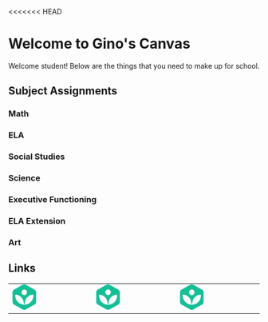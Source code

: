<<<<<<< HEAD
# Welcome to Gino's Canvas #

Welcome student! Below are the things that you need to make up for school. 

## Subject Assignments

### Math



### ELA



### Social Studies



### Science



### Executive Functioning



### ELA Extension



### Art



## Links 

<table style="border: none;">
<tr>
    <td alignment="center">
        <a href="https://www.khanacademy.org/math/get-ready-for-7th-grade"><img width="33%" src="/Assets/Canvas/Images/khan.png" alt="Khan Academy" /></a>
    </td>
    <td alignment="center">
        <a href="https://www.khanacademy.org/math/get-ready-for-7th-grade"><img width="33%" src="/Assets/Canvas/Images/khan.png" alt="" /></a>
    </td>
    <td alignment="center">
        <a href="https://www.khanacademy.org/math/get-ready-for-7th-grade"><img width="33%" src="/Assets/Canvas/Images/khan.png" alt="" /></a>
    </td>
</tr>
</table>